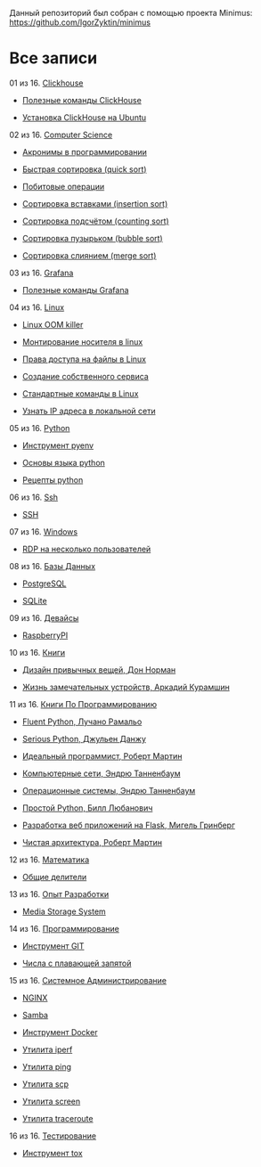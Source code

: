 Данный репозиторий был собран с помощью проекта Minimus: https://github.com/IgorZyktin/minimus
 
# Все записи


01 из 16. [Clickhouse](./content/meta_clickhouse.md)

* [Полезные команды ClickHouse](./content/2020-07-12_clickhouse_snippets.md)

* [Установка ClickHouse на Ubuntu](./content/2020-07-12_clickhouse_install_ubuntu.md)

02 из 16. [Computer Science](./content/meta_computer_science.md)

* [Акронимы в программировании](./content/cs_theory_acronims.md)

* [Быстрая сортировка (quick sort)](./content/cs_theory_quick_sort.md)

* [Побитовые операции](./content/cs_theory_bitwise.md)

* [Сортировка вставками (insertion sort)](./content/cs_theory_insertion_sort.md)

* [Сортировка подсчётом (counting sort)](./content/cs_theory_counting_sort.md)

* [Сортировка пузырьком (bubble sort)](./content/cs_theory_bubble_sort.md)

* [Сортировка слиянием (merge sort)](./content/cs_theory_merge_sort.md)

03 из 16. [Grafana](./content/meta_grafana.md)

* [Полезные команды Grafana](./content/2021-04-18_grafana_snippets.md)

04 из 16. [Linux](./content/meta_linux.md)

* [Linux OOM killer](./content/2021-04-18_linux_oom_killer.md)

* [Монтирование носителя в linux](./content/sys_linux_mount.md)

* [Права доступа на файлы в Linux](./content/2021-04-18_linux_file_access.md)

* [Создание собственного сервиса](./content/2021-04-18_linux_custom_service.md)

* [Стандартные команды в Linux](./content/2021-04-18_linux_default_commands.md)

* [Узнать IP адреса в локальной сети](./content/2021-04-18_linux_ip_addresses_in_lan.md)

05 из 16. [Python](./content/meta_python.md)

* [Инструмент pyenv](./content/cs_tools_pyenv.md)

* [Основы языка python](./content/cs_basics_python.md)

* [Рецепты python](./content/cs_snippets_python.md)

06 из 16. [Ssh](./content/meta_ssh.md)

* [SSH](./content/cs_tools_ssh.md)

07 из 16. [Windows](./content/meta_windows.md)

* [RDP на несколько пользователей](./content/sys_windows_multiuser_rdp.md)

08 из 16. [Базы Данных](./content/meta_bazy_dannyh.md)

* [PostgreSQL](./content/cs_tools_postgresql.md)

* [SQLite](./content/cs_tools_sqlite.md)

09 из 16. [Девайсы](./content/meta_devaysy.md)

* [RaspberryPI](./content/devices_raspberry_pi.md)

10 из 16. [Книги](./content/meta_knigi.md)

* [Дизайн привычных вещей, Дон Норман](./content/books_dizayn_privichnih_veshey_norman.md)

* [Жизнь замечательных устройств, Аркадий Курамшин](./content/books_jizn_zamechatelnih_ustroistv.md)

11 из 16. [Книги По Программированию](./content/meta_knigi_po_programmirovaniy.md)

* [Fluent Python, Лучано Рамальо](./content/cs_books_fluent_python.md)

* [Serious Python, Джульен Данжу](./content/cs_books_serious_python.md)

* [Идеальный программист, Роберт Мартин](./content/cs_books_idealniy_programmist_martin.md)

* [Компьютерные сети, Эндрю Танненбаум](./content/cs_books_computernie_seti_tannenbaum.md)

* [Операционные системы, Эндрю Танненбаум](./content/cs_books_operacionnie_systemy_tannenbaum.md)

* [Простой Python, Билл Любанович](./content/cs_books_introducing_python.md)

* [Разработка веб приложений на Flask, Мигель Гринберг](./content/cs_books_web_prilozhenia_flask.md)

* [Чистая архитектура, Роберт Мартин](./content/cs_books_chistaya_architectura_martin.md)

12 из 16. [Математика](./content/meta_matematika.md)

* [Общие делители](./content/math_common_divisors.md)

13 из 16. [Опыт Разработки](./content/meta_opyt_razrabotki.md)

* [Media Storage System](./content/experience_media_storage_system.md)

14 из 16. [Программирование](./content/meta_programmirovanie.md)

* [Инструмент GIT](./content/cs_tools_git.md)

* [Числа с плавающей запятой](./content/cs_theory_floating_point.md)

15 из 16. [Системное Администрирование](./content/meta_sistemnoe_administrirovanie.md)

* [NGINX](./content/cs_tools_nginx.md)

* [Samba](./content/sys_tools_samba.md)

* [Инструмент Docker](./content/cs_tools_docker.md)

* [Утилита iperf](./content/cs_utils_iperf.md)

* [Утилита ping](./content/cs_utils_ping.md)

* [Утилита scp](./content/cs_utils_scp.md)

* [Утилита screen](./content/cs_utils_screen.md)

* [Утилита traceroute](./content/cs_utils_traceroute.md)

16 из 16. [Тестирование](./content/meta_testirovanie.md)

* [Инструмент tox](./content/cs_tools_tox.md)

